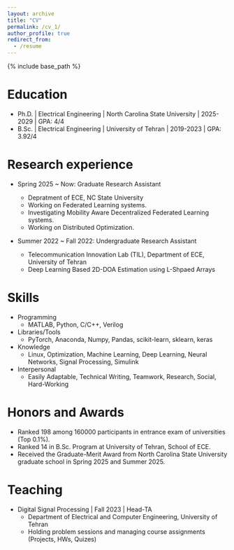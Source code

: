 ```yaml
---
layout: archive
title: "CV"
permalink: /cv_1/
author_profile: true
redirect_from:
  - /resume
---
```


{% include base_path %}

Education
======
* Ph.D. | Electrical Engineering | North Carolina State University  |  2025-2029  |  GPA: 4/4
* B.Sc. | Electrical Engineering | University of Tehran  |  2019-2023  | GPA: 3.92/4

Research experience
======
* Spring 2025 ~ Now: Graduate Research Assistant
  * Depratment of ECE, NC State University
  * Working on Federated Learning systems.
  * Investigating Mobility Aware Decentralized Federated Learning systems.
  * Working on Distributed Optimization.

* Summer 2022 ~ Fall 2022: Undergraduate Research Assistant
  * Telecommunication Innovation Lab (TIL), Department of ECE, University of Tehran
  * Deep Learning Based 2D-DOA Estimation using L-Shpaed Arrays

  
Skills
======
* Programming
  * MATLAB, Python, C/C++, Verilog
* Libraries/Tools
  * PyTorch, Anaconda, Numpy, Pandas, scikit-learn, sklearn, keras
* Knowledge
  * Linux, Optimization, Machine Learning, Deep Learning, Neural Networks, Signal Processing, Simulink
* Interpersonal
  * Easily Adaptable, Technical Writing, Teamwork, Research, Social, Hard-Working

Honors and Awards
======
* Ranked 198 among 160000 participants in entrance exam of universities (Top 0.1%).
* Ranked 14 in B.Sc. Program at University of Tehran, School of ECE.
* Received the Graduate-Merit Award from North Carolina State University graduate school in Spring 2025 and Summer 2025.
    
Teaching
======
* Digital Signal Processing    |        Fall 2023    |    Head-TA
   * Department of Electrical and Computer Engineering, University of Tehran
   * Holding problem sessions and managing course assignments (Projects, HWs, Quizes)

